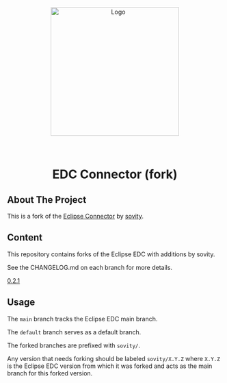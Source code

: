 <!-- Improved compatibility of back to top link: See: https://github.com/othneildrew/Best-README-Template/pull/73 -->

<a name="readme-top"></a>

<br />
<div align="center">
    <a href="https://github.com/sovity/edc-extensions">
        <img src="https://raw.githubusercontent.com/sovity/edc-ui/main/src/assets/images/sovity_logo.svg" alt="Logo" width="300">
    </a>
</div>

<h1 align="center">
  <br/>
      EDC Connector (fork)
  <br/>
</h1>

## About The Project

This is a fork of the [Eclipse Connector](https://github.com/eclipse-edc/Connector) by [sovity](https://sovity.de/).

## Content

This repository contains forks of the Eclipse EDC with additions by sovity.

See the CHANGELOG.md on each branch for more details.

[0.2.1](https://github.com/sovity/core-edc/blob/sovity/0.2.1/CHANGELOG.md)

## Usage

The `main` branch tracks the Eclipse EDC main branch.

The `default` branch serves as a default branch.

The forked branches are prefixed with `sovity/`.

Any version that needs forking should be labeled `sovity/X.Y.Z` where `X.Y.Z` is the Eclipse EDC version from which it was forked and acts as the main branch for this forked version.
